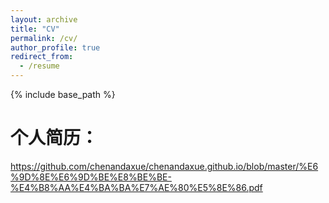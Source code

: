 ```yaml
---
layout: archive
title: "CV"
permalink: /cv/
author_profile: true
redirect_from:
  - /resume
---
```


{% include base_path %}

个人简历：
======
https://github.com/chenandaxue/chenandaxue.github.io/blob/master/%E6%9D%8E%E6%9D%BE%E8%BE%BE-%E4%B8%AA%E4%BA%BA%E7%AE%80%E5%8E%86.pdf
